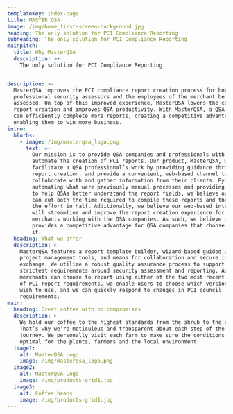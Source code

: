 ```yaml
---
templateKey: index-page
title: MASTER QSA
image: /img/home_first-screen-background.jpg
heading: The only solution for PCI Compliance Reporting
subheading: The only solution for PCI Compliance Reporting
mainpitch:
  title: Why MasterQSA
  description: >+
    The only solution for PCI Compliance Reporting.


description: >-
  MasterQSA improves the PCI compliance report creation process for both
  professional security assessors and the employees of the merchant being
  assessed. On top of this improved experience, MasterQSA lowers the cost of
  report creation and improves QSA productivity. With MasterQSA, a QSA company
  can efficiently complete more reports, creating a competitive advantage and
  enabling them to win more business.
intro:
  blurbs:
    - image: /img/masterqsa_logo.png
      text: >-
        Our mission is to provide QSA companies and professionals with a tool to
        automate the creation of PCI reports. Our product, MasterQSA, will
        facilitate a QSA professional’s work by providing guidance throughout
        report creation, and provide a convenient, web-based channel to
        collaborate with and gather information from their clients. By
        automating what were previously manual processes and providing guidance
        to help QSAs better understand the report fields, we believe our tool
        can cut both the time required to compile these reports and the cost of
        the effort in half. Additionally, we believe our web-based interface
        will streamline and improve the report creation experience for the
        merchants working with the QSA companies. As such, we believe our tool
        provides a competitive advantage for QSA companies that choose to use
        it. 
  heading: What we offer
  description: >
    MasterQSA features a report template builder, wizard-based guided UX,
    project management tools, and means for collaboration and secure information
    exchange. We utilize a robust quality assurance process to support the
    strictest requirements around security assessment and reporting. As
    merchants can choose to report using either of the two most recent versions
    of PCI report requirements, we enable users to choose which version they
    wish to use, and we can quickly respond to changes in PCI council
    requirements.
main:
  heading: Great coffee with no compromises
  description: >
    We hold our coffee to the highest standards from the shrub to the cup.
    That’s why we’re meticulous and transparent about each step of the coffee’s
    journey. We personally visit each farm to make sure the conditions are
    optimal for the plants, farmers and the local environment.
  image1:
    alt: MasterQSA Logo
    image: /img/masterqsa_logo.png
  image2:
    alt: MasterQSA Logo
    image: /img/products-grid1.jpg
  image3:
    alt: Coffee beans
    image: /img/products-grid1.jpg
---
```


